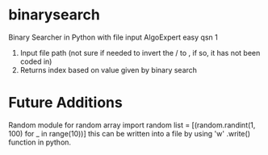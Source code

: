 # binarysearch
Binary Searcher in Python with file input
AlgoExpert easy qsn 1
1. Input file path (not sure if needed to invert the / to \, if so, it has not been coded in)
2. Returns index based on value given by binary search
# Future Additions
Random module for random array
import random
  list = [(random.randint(1, 100) for _ in range(10))]
this can be written into a file by using 'w' .write() function in python.


